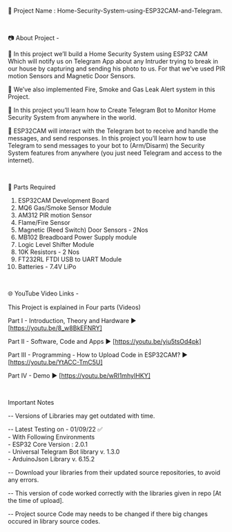 🔴 Project Name : Home-Security-System-using-ESP32CAM-and-Telegram.

<br  />

📷 About Project -  

🚩   In this project we’ll build a Home Security System using ESP32 CAM Which will notify us on Telegram App about any Intruder trying to break in our house by capturing and sending his photo to us. For that we’ve used PIR motion Sensors and Magnetic Door Sensors.

🚩   We’ve also implemented Fire, Smoke and Gas Leak Alert system in this Project.

🚩   In this project you’ll learn how to Create Telegram Bot to Monitor  Home Security System from anywhere in the world.

🚩   ESP32CAM will interact with the Telegram bot to receive and handle the messages, and send responses. In this project you’ll learn how to use Telegram to send messages to your bot to (Arm/Disarm) the Security System features from anywhere (you just need Telegram and access to the internet).

<br  />

📜 Parts Required  

1. ESP32CAM Development Board
2. MQ6 Gas/Smoke Sensor Module
3. AM312 PIR motion Sensor
4. Flame/Fire Sensor
5. Magnetic (Reed Switch) Door Sensors - 2Nos
6. MB102 Breadboard Power Supply module
7. Logic Level Shifter Module
8. 10K Resistors - 2 Nos
9. FT232RL FTDI USB to UART Module
9. Batteries - 7.4V LiPo 

<br  />

🌐 YouTube Video Links -  

This Project is explained in Four parts (Videos)

Part I        -  Introduction, Theory and Hardware               ▶️  [https://youtu.be/8_w8BkEFNRY​]  

Part II       -  Software, Code and Apps                         ▶️  [https://youtu.be/yiu5tsOd4pk​]  

Part III      -  Programming - How to Upload Code in ESP32CAM?    ▶️  [https://youtu.be/YtACC-TmC5U​]  

Part IV       -  Demo                                            ▶️  [https://youtu.be/wRI1mhyIHKY]  
  
<br  />


Important Notes  

-- Versions of Libraries may get outdated with time.  

-- Latest Testing on  - 01/09/22  ✅  
    - With Following Environments  
    - ESP32 Core Version : 2.0.1  
    - Universal Telegram Bot library  v. 1.3.0  
    - ArduinoJson Library v. 6.15.2  

-- Download your libraries from their updated source repositories, to avoid any errors.

-- This version of code worked correctly with the libraries given in repo [At the time of upload].

-- Project source Code may needs to be changed if there big changes occured in library source codes.